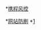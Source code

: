 *[携程风控](https://zhuanlan.zhihu.com/p/30152434)

*[网站防刷](https://www.yiichina.com/tutorial/860)  *[1](https://blog.csdn.net/killer_zr/article/details/48180929)

